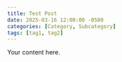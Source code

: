 ```yaml
---
title: Test Post
date: 2025-03-16 12:00:00 -0500
categories: [Category, Subcategory]
tags: [tag1, tag2]
---
```


Your content here.